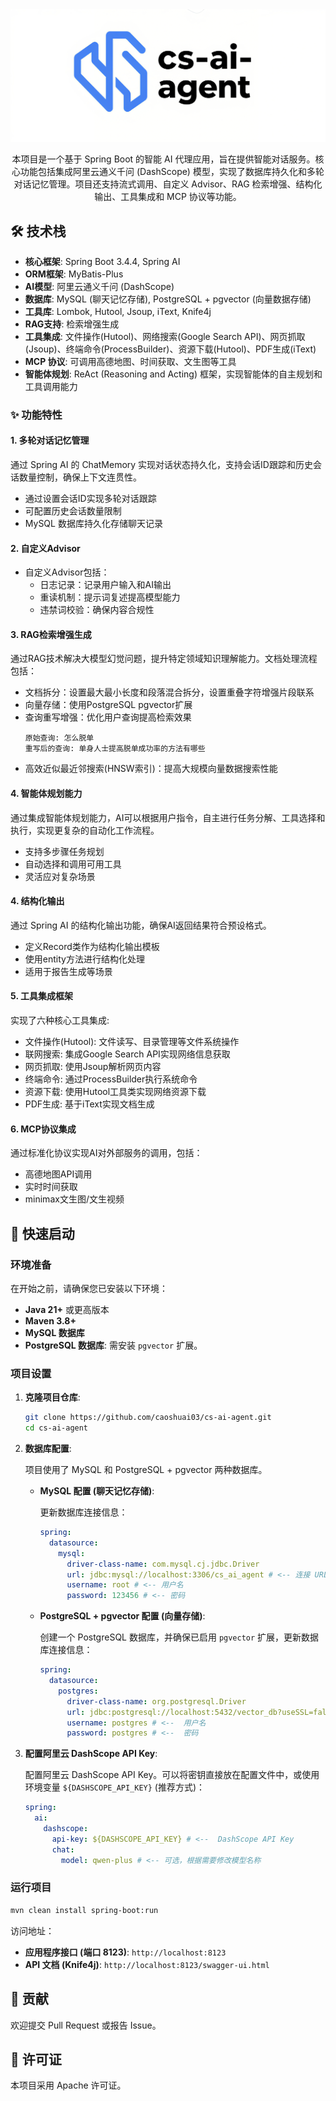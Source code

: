<div style="text-align: center;">
  <img src="src/main/resources/logo.png" alt="Logo" />
  <p>本项目是一个基于 Spring Boot 的智能 AI 代理应用，旨在提供智能对话服务。核心功能包括集成阿里云通义千问 (DashScope) 模型，实现了数据库持久化和多轮对话记忆管理。项目还支持流式调用、自定义 Advisor、RAG 检索增强、结构化输出、工具集成和 MCP 协议等功能。</p>
</div>


## 🛠️ 技术栈

- **核心框架**: Spring Boot 3.4.4, Spring AI
- **ORM框架**: MyBatis-Plus
- **AI模型**: 阿里云通义千问 (DashScope)
- **数据库**: MySQL (聊天记忆存储), PostgreSQL + pgvector (向量数据存储)
- **工具库**: Lombok, Hutool, Jsoup, iText, Knife4j
- **RAG支持**: 检索增强生成
- **工具集成**: 文件操作(Hutool)、网络搜索(Google Search API)、网页抓取(Jsoup)、终端命令(ProcessBuilder)、资源下载(Hutool)、PDF生成(iText)
- **MCP 协议**: 可调用高德地图、时间获取、文生图等工具
- **智能体规划**: ReAct (Reasoning and Acting) 框架，实现智能体的自主规划和工具调用能力



### ✨ 功能特性

#### 1. 多轮对话记忆管理
通过 Spring AI 的 ChatMemory 实现对话状态持久化，支持会话ID跟踪和历史会话数量控制，确保上下文连贯性。
- 通过设置会话ID实现多轮对话跟踪
- 可配置历史会话数量限制
- MySQL 数据库持久化存储聊天记录

#### 2. 自定义Advisor
- 自定义Advisor包括：
  - 日志记录：记录用户输入和AI输出
  - 重读机制：提示词复述提高模型能力
  - 违禁词校验：确保内容合规性

#### 3. RAG检索增强生成
通过RAG技术解决大模型幻觉问题，提升特定领域知识理解能力。文档处理流程包括：
- 文档拆分：设置最大最小长度和段落混合拆分，设置重叠字符增强片段联系
- 向量存储：使用PostgreSQL pgvector扩展
- 查询重写增强：优化用户查询提高检索效果
  ```plainText
  原始查询: 怎么脱单
  重写后的查询: 单身人士提高脱单成功率的方法有哪些
  ```
- 高效近似最近邻搜索(HNSW索引)：提高大规模向量数据搜索性能

#### 4. 智能体规划能力
通过集成智能体规划能力，AI可以根据用户指令，自主进行任务分解、工具选择和执行，实现更复杂的自动化工作流程。
- 支持多步骤任务规划
- 自动选择和调用可用工具
- 灵活应对复杂场景

#### 4. 结构化输出
通过 Spring AI 的结构化输出功能，确保AI返回结果符合预设格式。
- 定义Record类作为结构化输出模板
- 使用entity方法进行结构化处理
- 适用于报告生成等场景

#### 5. 工具集成框架
实现了六种核心工具集成:
- 文件操作(Hutool): 文件读写、目录管理等文件系统操作
- 联网搜索: 集成Google Search API实现网络信息获取
- 网页抓取: 使用Jsoup解析网页内容
- 终端命令: 通过ProcessBuilder执行系统命令
- 资源下载: 使用Hutool工具类实现网络资源下载
- PDF生成: 基于iText实现文档生成

#### 6. MCP协议集成
通过标准化协议实现AI对外部服务的调用，包括：
- 高德地图API调用
- 实时时间获取
- minimax文生图/文生视频

## 🚀 快速启动


### 环境准备

在开始之前，请确保您已安装以下环境：

- **Java 21+** 或更高版本
- **Maven 3.8+**
- **MySQL 数据库**
- **PostgreSQL 数据库**: 需安装 `pgvector` 扩展。

### 项目设置

1. **克隆项目仓库**:

   ```bash
   git clone https://github.com/caoshuai03/cs-ai-agent.git
   cd cs-ai-agent
   ```

2. **数据库配置**:

   项目使用了 MySQL 和 PostgreSQL + pgvector 两种数据库。

   - **MySQL 配置 (聊天记忆存储)**:

     更新数据库连接信息：

     ```yaml
     spring:
       datasource:
         mysql:
           driver-class-name: com.mysql.cj.jdbc.Driver
           url: jdbc:mysql://localhost:3306/cs_ai_agent # <-- 连接 URL
           username: root # <-- 用户名
           password: 123456 # <-- 密码
     ```

   - **PostgreSQL + pgvector 配置 (向量存储)**:

     创建一个 PostgreSQL 数据库，并确保已启用 `pgvector` 扩展，更新数据库连接信息：

     ```yaml
     spring:
       datasource:
         postgres:
           driver-class-name: org.postgresql.Driver
           url: jdbc:postgresql://localhost:5432/vector_db?useSSL=false # <-- 替换为 PostgreSQL 连接 URL
           username: postgres # <--  用户名
           password: postgres # <--  密码
     ```   

3. **配置阿里云 DashScope API Key**:

   配置阿里云 DashScope API Key。可以将密钥直接放在配置文件中，或使用环境变量 `${DASHSCOPE_API_KEY}` (推荐方式)：

   ```yaml
   spring:
     ai:
       dashscope:
         api-key: ${DASHSCOPE_API_KEY} # <--  DashScope API Key
         chat:
           model: qwen-plus # <-- 可选，根据需要修改模型名称
   ```

###  运行项目


```bash
mvn clean install spring-boot:run
```

  访问地址：

- **应用程序接口 (端口 8123)**: `http://localhost:8123`
- **API 文档 (Knife4j)**: `http://localhost:8123/swagger-ui.html`


## 🤝 贡献
欢迎提交 Pull Request 或报告 Issue。

## 📄 许可证
本项目采用 Apache 许可证。
